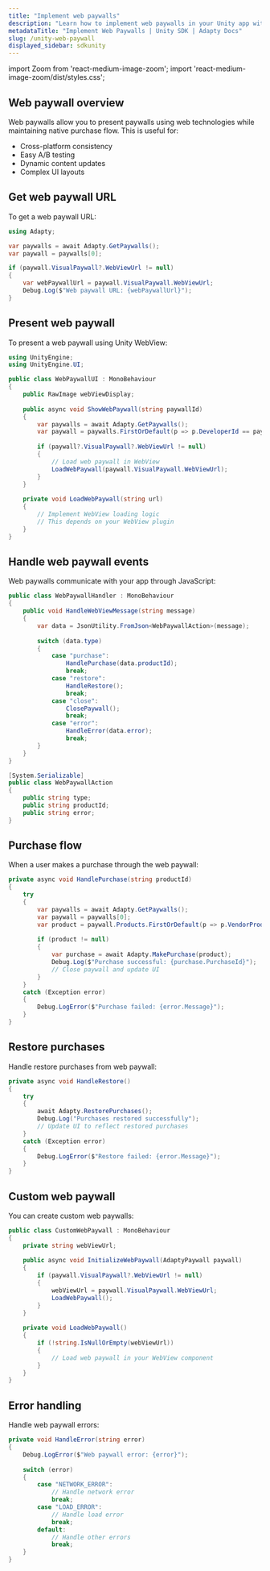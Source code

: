 ```yaml
---
title: "Implement web paywalls"
description: "Learn how to implement web paywalls in your Unity app with Adapty SDK."
metadataTitle: "Implement Web Paywalls | Unity SDK | Adapty Docs"
slug: /unity-web-paywall
displayed_sidebar: sdkunity
---
```


import Zoom from 'react-medium-image-zoom';
import 'react-medium-image-zoom/dist/styles.css';

## Web paywall overview

Web paywalls allow you to present paywalls using web technologies while maintaining native purchase flow. This is useful for:

- Cross-platform consistency
- Easy A/B testing
- Dynamic content updates
- Complex UI layouts

## Get web paywall URL

To get a web paywall URL:

```csharp
using Adapty;

var paywalls = await Adapty.GetPaywalls();
var paywall = paywalls[0];

if (paywall.VisualPaywall?.WebViewUrl != null)
{
    var webPaywallUrl = paywall.VisualPaywall.WebViewUrl;
    Debug.Log($"Web paywall URL: {webPaywallUrl}");
}
```

## Present web paywall

To present a web paywall using Unity WebView:

```csharp
using UnityEngine;
using UnityEngine.UI;

public class WebPaywallUI : MonoBehaviour
{
    public RawImage webViewDisplay;
    
    public async void ShowWebPaywall(string paywallId)
    {
        var paywalls = await Adapty.GetPaywalls();
        var paywall = paywalls.FirstOrDefault(p => p.DeveloperId == paywallId);
        
        if (paywall?.VisualPaywall?.WebViewUrl != null)
        {
            // Load web paywall in WebView
            LoadWebPaywall(paywall.VisualPaywall.WebViewUrl);
        }
    }
    
    private void LoadWebPaywall(string url)
    {
        // Implement WebView loading logic
        // This depends on your WebView plugin
    }
}
```

## Handle web paywall events

Web paywalls communicate with your app through JavaScript:

```csharp
public class WebPaywallHandler : MonoBehaviour
{
    public void HandleWebViewMessage(string message)
    {
        var data = JsonUtility.FromJson<WebPaywallAction>(message);
        
        switch (data.type)
        {
            case "purchase":
                HandlePurchase(data.productId);
                break;
            case "restore":
                HandleRestore();
                break;
            case "close":
                ClosePaywall();
                break;
            case "error":
                HandleError(data.error);
                break;
        }
    }
}

[System.Serializable]
public class WebPaywallAction
{
    public string type;
    public string productId;
    public string error;
}
```

## Purchase flow

When a user makes a purchase through the web paywall:

```csharp
private async void HandlePurchase(string productId)
{
    try
    {
        var paywalls = await Adapty.GetPaywalls();
        var paywall = paywalls[0];
        var product = paywall.Products.FirstOrDefault(p => p.VendorProductId == productId);
        
        if (product != null)
        {
            var purchase = await Adapty.MakePurchase(product);
            Debug.Log($"Purchase successful: {purchase.PurchaseId}");
            // Close paywall and update UI
        }
    }
    catch (Exception error)
    {
        Debug.LogError($"Purchase failed: {error.Message}");
    }
}
```

## Restore purchases

Handle restore purchases from web paywall:

```csharp
private async void HandleRestore()
{
    try
    {
        await Adapty.RestorePurchases();
        Debug.Log("Purchases restored successfully");
        // Update UI to reflect restored purchases
    }
    catch (Exception error)
    {
        Debug.LogError($"Restore failed: {error.Message}");
    }
}
```

## Custom web paywall

You can create custom web paywalls:

```csharp
public class CustomWebPaywall : MonoBehaviour
{
    private string webViewUrl;
    
    public async void InitializeWebPaywall(AdaptyPaywall paywall)
    {
        if (paywall.VisualPaywall?.WebViewUrl != null)
        {
            webViewUrl = paywall.VisualPaywall.WebViewUrl;
            LoadWebPaywall();
        }
    }
    
    private void LoadWebPaywall()
    {
        if (!string.IsNullOrEmpty(webViewUrl))
        {
            // Load web paywall in your WebView component
        }
    }
}
```

## Error handling

Handle web paywall errors:

```csharp
private void HandleError(string error)
{
    Debug.LogError($"Web paywall error: {error}");
    
    switch (error)
    {
        case "NETWORK_ERROR":
            // Handle network error
            break;
        case "LOAD_ERROR":
            // Handle load error
            break;
        default:
            // Handle other errors
            break;
    }
}
``` 